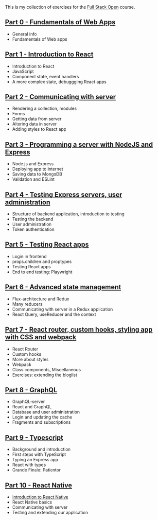 This is my collection of exercises for the [Full Stack Open](https://fullstackopen.com/en/) course.

## [Part 0 - Fundamentals of Web Apps ](part0/)  
* General info
* Fundamentals of Web apps
  
## [Part 1 - Introduction to React ](part1/)  
* Introduction to React
* JavaScript
* Component state, event handlers
* A more complex state, debuggging React apps
  
## [Part 2 - Communicating with server ](part2/)  
* Rendering a collection, modules
* Forms
* Getting data from server
* Altering data in server
* Adding styles to React app
  
## [Part 3 - Programming a server with NodeJS and Express ](part3/)  
* Node.js and Express
* Deploying app to internet
* Saving data to MongoDB
* Validation and ESLint
  
## [Part 4 - Testing Express servers, user administration ](part4/)  
* Structure of backend application, introduction to testing
* Testing the backend
* User administration
* Token authentication
  
## [Part 5 - Testing React apps ](part5/)  
* Login in frontend
* props.children and proptypes
* Testing React apps
* End to end testing: Playwright
  
## [Part 6 - Advanced state management ](part6/)  
* Flux-architecture and Redux
* Many reducers
* Communicating with server in a Redux application
* React Query, useReducer and the context
  
## [Part 7 - React router, custom hooks, styling app with CSS and webpack ](part7/)  
* React Router
* Custom hooks
* More about styles
* Webpack
* Class components, Miscellaneous
* Exercises: extending the bloglist
  
## [Part 8 - GraphQL ](part8/)  
* GraphQL-server
* React and GraphQL
* Database and user administration
* Login and updating the cache
* Fragments and subscriptions
  
## [Part 9 - Typescript ](part9/)  
* Background and introduction
* First steps with TypeScript
* Typing an Express app
* React with types
* Grande Finale: Patientor
  
## [Part 10 - React Native ](part10/)  
* [Introduction to React Native](part10/part1)
* React Native basics
* Communicating with server
* Testing and extending our application